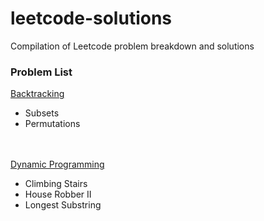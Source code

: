 # leetcode-solutions
Compilation of Leetcode problem breakdown and solutions

<h3>Problem List</h3>

<ins>Backtracking</ins> 
- Subsets
- Permutations
  
<br></br>
<ins>Dynamic Programming</ins>
- Climbing Stairs
- House Robber II
- Longest Substring

